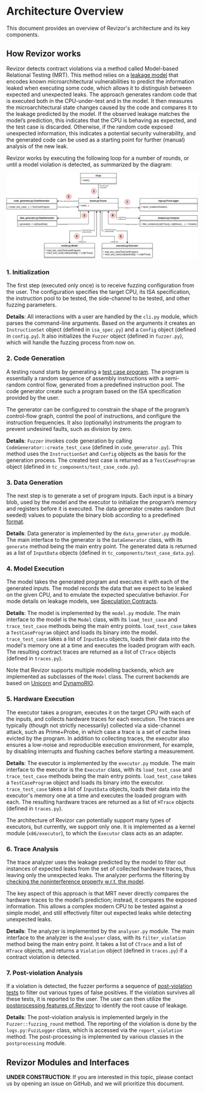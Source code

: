 # Architecture Overview

This document provides an overview of Revizor's architecture and its key components.

## How Revizor works

Revizor detects contract violations via a method called Model-based Relational Testing (MRT).
This method relies on a [leakage model](../contracts.md) that encodes known microarchitectural vulnerabilities to predict the information leaked when executing some code, which
 allows it to distinguish between expected and unexpected  leaks. The approach generates random code that is executed both in the CPU-under-test and in the model. It then measures the microarchitectural state changes caused by the code and compares it to the leakage predicted by the model. If the observed leakage matches the model’s prediction, this indicates that the CPU is behaving as expected, and
 the test case is discarded. Otherwise, if the random code exposed unexpected information, this indicates a potential security vulnerability, and the generated code can be used as a starting point for further (manual) analysis of the new leak.

Revizor works by executing the following loop for a number of rounds, or until a model violation is detected, as summarized by the diagram:

![architecture](../assets/fuzzing-flow.png)

### 1. Initialization

The first step (executed only once) is to receive fuzzing configuration from the user.
The configuration specifies the target CPU, its ISA specification, the instruction pool to be tested, the side-channel to be tested, and other fuzzing parameters.

**Details**: All interactions with a user are handled by the `cli.py` module, which parses the command-line arguments. Based on the arguments it creates an `InstructionSet` object (defined in `isa_spec.py`) and a `Config` object (defined in `config.py`). It also initializes the `Fuzzer` object (defined in `fuzzer.py`), which will handle the fuzzing process from now on.

### 2. Code Generation

A testing round starts by generating a [test case program](tc-representation.md). The program is essentially a random sequence of assembly instructions with a semi-random control flow, generated from a predefined instruction pool. The code generator create such a program based on the ISA specification provided by the user.

The generator can be configured to constrain the shape of the program’s control-flow graph, control the pool of instructions, and configure the instruction frequencies. It also (optionally) instruments the program to prevent undesired faults, such as division by zero.

**Details**: `Fuzzer` invokes code generation by calling `CodeGenerator::create_test_case` (defined in `code_generator.py`).
This method uses the `InstructionSet` and `Config` objects as the basis for the generation process.
The created test case is returned as a `TestCaseProgram` object (defined in `tc_components/test_case_code.py`).

### 3. Data Generation

The next step is to generate a set of program inputs. Each input is a binary blob, used by the model and the executor to initialize the program’s memory and registers before it is executed. The data generator creates random (but seeded) values to populate the binary blob according to a predefined [format](binary-formats.md#revizor-data-binary-format-rdbf).

**Details**: Data generator is implemented by the `data_generator.py` module. The main interface to the generator is the `DataGenerator` class, with its `generate` method being the main entry point.
The generated data is returned as a list of `InputData` objects (defined in `tc_components/test_case_data.py`).

### 4. Model Execution

The model takes the generated program and executes it with each of the generated inputs.
The model records the data that we expect to be leaked on the given CPU, and to emulate the expected speculative behavior. For mode details on leakage models, see [Speculation Contracts](../contracts.md).

**Details**: The model is implemented by the `model.py` module.
The main interface to the model is the `Model` class, with its `load_test_case` and `trace_test_case` methods being the main entry points.
`load_test_case` takes a `TestCaseProgram` object and loads its binary into the model.
`trace_test_case` takes a list of `InputData` objects, loads their data into the model's memory one at a time and executes the loaded program with each.
The resulting contract traces are returned as a list of `CTrace` objects (defined in `traces.py`).

Note that Revizor supports multiple modelling backends, which are implemented as subclasses of the `Model` class. The current backends are based on [Unicorn](unicorn-model.md) and [DynamoRIO](dr-model.md).

### 5. Hardware Execution

The executor takes a program, executes it on the target CPU with each of the inputs, and collects hardware traces for each execution. The traces are typically (though not strictly necessarily) collected via a side-channel attack, such as Prime+Probe, in which case a trace is a set of cache lines evicted by the program. In addition to collecting traces, the executor also ensures a low-noise and reproducible execution environment, for example, by disabling interrupts and flushing caches before starting a measurement.

**Details**: The executor is implemented by the `executor.py` module.
The main interface to the executor is the `Executor` class, with its `load_test_case` and `trace_test_case` methods being the main entry points.
`load_test_case` takes a `TestCaseProgram` object and loads its binary into the executor.
`trace_test_case` takes a list of `InputData` objects, loads their data into the executor's memory one at a time and executes the loaded program with each.
The resulting hardware traces are returned as a list of `HTrace` objects (defined in `traces.py`).

The architecture of Revizor can potentially support many types of executors, but currently, we support only one. It is implemented as a kernel module (`x86/executor`), to which the `Executor` class acts as an adapter.

### 6. Trace Analysis

The trace analyzer uses the leakage predicted by the model to filter out instances of expected leaks from the set of collected hardware traces, thus leaving only the unexpected leaks. The analyzer performs the filtering by [checking the noninterference property w.r.t. the model](../contracts.md).

The key aspect of this approach is that MRT never directly compares the hardware traces to the model’s prediction; instead, it compares the exposed information. This allows a complex modern CPU to be tested against a simple model, and still effectively filter out expected leaks while detecting unexpected leaks.

**Details**: The analyzer is implemented by the `analyser.py` module.
The main interface to the analyzer is the `Analyser` class, with its `filter_violation` method being the main entry point.
It takes a list of `CTrace` and a list of `HTrace` objects, and returns a `Violation` object (defined in `traces.py`) if a contract violation is detected.

### 7. Post-violation Analysis

If a violation is detected, the fuzzer performs a sequence of [post-violation tests](post-violation.md) to filter out various types of false positives.
If the violation survives all these tests, it is reported to the user.
The user can then utilize the [postprocessing features of Revizor](../user/minimization.md) to identify the root cause of leakage.

**Details**: The post-violation analysis is implemented largely in the `Fuzzer::fuzzing_round` method.
The reporting of the violation is done by the `logs.py:FuzzLogger` class, which is accessed via the `report_violation` method.
The post-processing is implemented by various classes in the `postprocessing` module.

## Revizor Modules and Interfaces

**UNDER CONSTRUCTION**: If you are interested in this topic, please contact us by opening an issue on GitHub, and we will prioritize this document.
